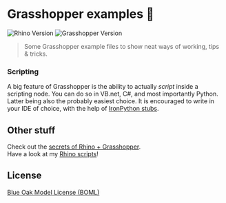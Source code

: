 # Grasshopper examples 🦗

![Rhino Version](https://img.shields.io/badge/Rhino-6-801010?logo=Rhinoceros) ![Grasshopper Version](https://img.shields.io/badge/Grasshopper-1.0-71C53D?logo=Rhinoceros)  

> Some Grasshopper example files to show neat ways of working, tips & tricks.


### Scripting
A big feature of Grasshopper is the ability to actually _script_ inside a scripting node. You can do so in VB.net, C#, and most importantly Python. Latter being also the probably easiest choice. It is encouraged to write in your IDE of choice, with the help of [IronPython stubs](https://github.com/gtalarico/ironpython-stubs).


## Other stuff

Check out the [secrets of Rhino + Grasshopper](https://runxel.xyz/rhino-secrets/).  
Have a look at my [Rhino scripts](https://github.com/runxel/rhino-scripts)!

## License
[Blue Oak Model License (BOML)](/LICENSE.md)
